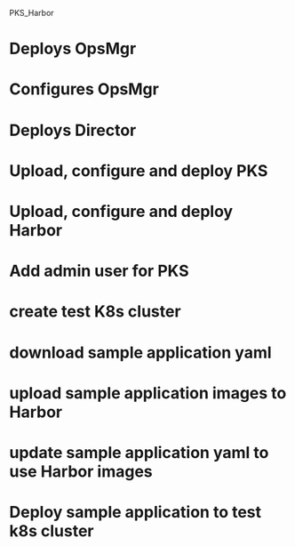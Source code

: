 PKS_Harbor

# Deploys OpsMgr
# Configures OpsMgr
# Deploys Director
# Upload, configure and deploy PKS
# Upload, configure and deploy Harbor
# Add admin user for PKS
# create test K8s cluster
# download sample application yaml
# upload sample application images to Harbor
# update sample application yaml to use Harbor images
# Deploy sample application to test k8s cluster
